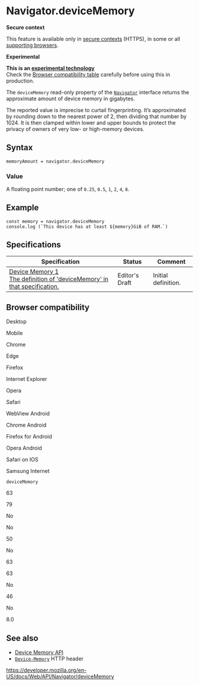 Navigator.deviceMemory
======================

**Secure context**

This feature is available only in [secure contexts](https://developer.mozilla.org/en-US/docs/Web/Security/Secure_Contexts) (HTTPS), in some or all [supporting browsers](#browser_compatibility).

**Experimental**

**This is an [experimental technology](https://developer.mozilla.org/en-US/docs/MDN/Guidelines/Conventions_definitions#experimental)**  
Check the [Browser compatibility table](#browser_compatibility) carefully before using this in production.

The `deviceMemory` read-only property of the [`Navigator`](../navigator) interface returns the approximate amount of device memory in gigabytes.

The reported value is imprecise to curtail fingerprinting. It’s approximated by rounding down to the nearest power of 2, then dividing that number by 1024. It is then clamped within lower and upper bounds to protect the privacy of owners of very low- or high-memory devices.

Syntax
------

    memoryAmount = navigator.deviceMemory

### Value

A floating point number; one of `0.25`, `0.5`, `1`, `2`, `4`, `8`.

Example
-------

    const memory = navigator.deviceMemory
    console.log (`This device has at least ${memory}GiB of RAM.`)

Specifications
--------------

<table><thead><tr class="header"><th>Specification</th><th>Status</th><th>Comment</th></tr></thead><tbody><tr class="odd"><td><a href="https://w3c.github.io/device-memory/#sec-device-memory-js-api">Device Memory 1<br />
<span class="small">The definition of 'deviceMemory' in that specification.</span></a></td><td><span class="spec-ed">Editor's Draft</span></td><td>Initial definition.</td></tr></tbody></table>

Browser compatibility
---------------------

Desktop

Mobile

Chrome

Edge

Firefox

Internet Explorer

Opera

Safari

WebView Android

Chrome Android

Firefox for Android

Opera Android

Safari on IOS

Samsung Internet

`deviceMemory`

63

79

No

No

50

No

63

63

No

46

No

8.0

See also
--------

-   [Device Memory API](../device_memory_api)
-   [`Device-Memory`](https://developer.mozilla.org/en-US/docs/Web/HTTP/Headers/Device-Memory) HTTP header

<a href="https://developer.mozilla.org/en-US/docs/Web/API/Navigator/deviceMemory" class="_attribution-link">https://developer.mozilla.org/en-US/docs/Web/API/Navigator/deviceMemory</a>
